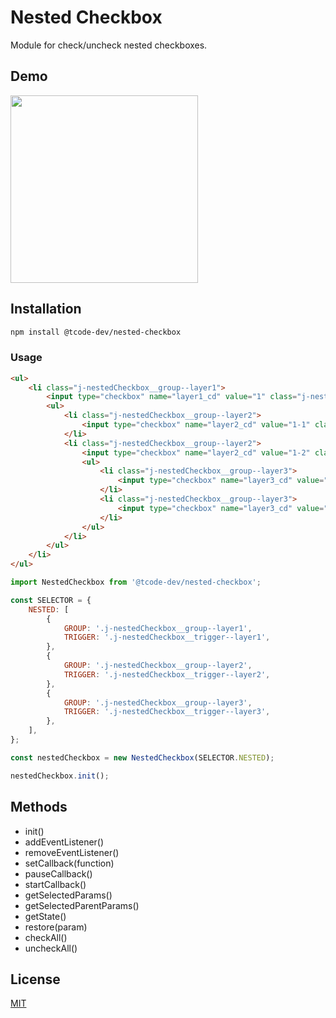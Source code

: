 # Nested Checkbox

Module for check/uncheck nested checkboxes.

## Demo

<img src="https://user-images.githubusercontent.com/42083313/126348576-719536dc-ddb8-436b-bf7b-ffe3a779a208.gif" width="300">

## Installation

```bash
npm install @tcode-dev/nested-checkbox
```

### Usage
```html
<ul>
    <li class="j-nestedCheckbox__group--layer1">
        <input type="checkbox" name="layer1_cd" value="1" class="j-nestedCheckbox__trigger--layer1">
        <ul>
            <li class="j-nestedCheckbox__group--layer2">
                <input type="checkbox" name="layer2_cd" value="1-1" class="j-nestedCheckbox__trigger--layer2">
            </li>
            <li class="j-nestedCheckbox__group--layer2">
                <input type="checkbox" name="layer2_cd" value="1-2" class="j-nestedCheckbox__trigger--layer2">
                <ul>
                    <li class="j-nestedCheckbox__group--layer3">
                        <input type="checkbox" name="layer3_cd" value="1-2-1" class="j-nestedCheckbox__trigger--layer3">
                    </li>
                    <li class="j-nestedCheckbox__group--layer3">
                        <input type="checkbox" name="layer3_cd" value="1-2-2" class="j-nestedCheckbox__trigger--layer3">
                    </li>
                </ul>
            </li>
        </ul>
    </li>
</ul>
```

```js
import NestedCheckbox from '@tcode-dev/nested-checkbox';

const SELECTOR = {
    NESTED: [
        {
            GROUP: '.j-nestedCheckbox__group--layer1',
            TRIGGER: '.j-nestedCheckbox__trigger--layer1',
        },
        {
            GROUP: '.j-nestedCheckbox__group--layer2',
            TRIGGER: '.j-nestedCheckbox__trigger--layer2',
        },
        {
            GROUP: '.j-nestedCheckbox__group--layer3',
            TRIGGER: '.j-nestedCheckbox__trigger--layer3',
        },
    ],
};

const nestedCheckbox = new NestedCheckbox(SELECTOR.NESTED);

nestedCheckbox.init();
```

## Methods

* init()
* addEventListener()
* removeEventListener()
* setCallback(function)
* pauseCallback()
* startCallback()
* getSelectedParams()
* getSelectedParentParams()
* getState()
* restore(param)
* checkAll()
* uncheckAll()


## License

[MIT](http://b4b4r07.mit-license.org)
